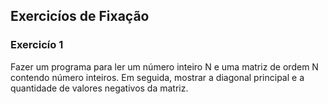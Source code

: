 ## Exercicíos de Fixação

### Exercicío 1
Fazer um programa para ler um número inteiro N e uma matriz de ordem N contendo número inteiros.
Em seguida, mostrar a diagonal principal e a quantidade de valores negativos da matriz.